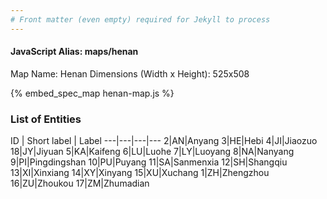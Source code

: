 ```yaml
---
# Front matter (even empty) required for Jekyll to process
---
```


#### JavaScript Alias: maps/henan

Map Name: Henan
Dimensions (Width x Height): 525x508



{% embed_spec_map henan-map.js %}

### List of Entities

ID | Short label | Label
---|---|---|---
2|AN|Anyang
3|HE|Hebi
4|JI|Jiaozuo
18|JY|Jiyuan
5|KA|Kaifeng
6|LU|Luohe
7|LY|Luoyang
8|NA|Nanyang
9|PI|Pingdingshan
10|PU|Puyang
11|SA|Sanmenxia
12|SH|Shangqiu
13|XI|Xinxiang
14|XY|Xinyang
15|XU|Xuchang
1|ZH|Zhengzhou
16|ZU|Zhoukou
17|ZM|Zhumadian

